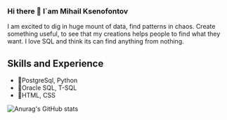 ### Hi there 👋 I`am Mihail Ksenofontov

I am excited to dig in huge mount of data, find patterns in chaos. Create something useful, to see that my creations helps people to find what they want. 
I love SQL and think its can find anything from nothing.

## Skills and Experience
* 🥇PostgreSql, Python
* 🥈Oracle SQL, T-SQL
* 🥉HTML, CSS

![Anurag's GitHub stats](https://github-readme-stats.vercel.app/api?username=KsenoLv&show_icons=true&theme=transparent)
